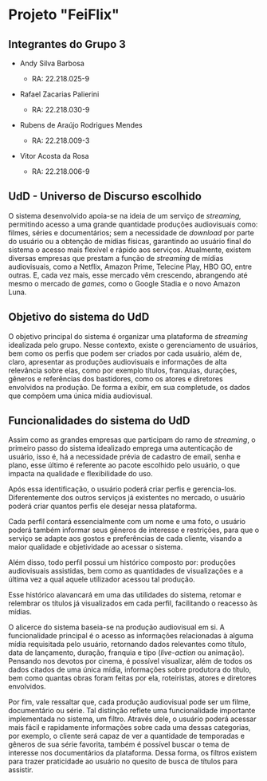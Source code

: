 # Projeto "FeiFlix"

## Integrantes do Grupo 3

- Andy Silva Barbosa
  - RA: 22.218.025-9

- Rafael Zacarias Palierini
  - RA: 22.218.030-9

- Rubens de Araújo Rodrigues Mendes
  - RA: 22.218.009-3

- Vitor Acosta da Rosa
  - RA: 22.218.006-9

## UdD - Universo de Discurso escolhido

O sistema desenvolvido apoia-se na ideia de um serviço de *streaming,* permitindo acesso a uma grande quantidade produções audiovisuais como: filmes, séries e documentários; sem a necessidade de *download* por parte do usuário ou a obtenção de mídias físicas, garantindo ao usuário final do sistema o acesso mais flexível e rápido aos serviços. Atualmente, existem diversas empresas que prestam a função de *streaming* de mídias audiovisuais, como a Netflix, Amazon Prime, Telecine Play, HBO GO, entre outras. E, cada vez mais, esse mercado vêm crescendo, abrangendo até mesmo o mercado de *games*, como o Google Stadia e o novo Amazon Luna. 

## Objetivo do sistema do UdD

O objetivo principal do sistema é organizar uma plataforma de *streaming* idealizada pelo grupo. Nesse contexto, existe o gerenciamento de usuários, bem como os perfis que podem ser criados por cada usuário, além de, claro, apresentar as produções audiovisuais e informações de alta relevância sobre elas, como por exemplo títulos, franquias, durações, gêneros e referências dos bastidores, como os atores e diretores envolvidos na produção. De forma a exibir, em sua completude, os dados que compõem uma única mídia audiovisual.

## Funcionalidades do sistema do UdD

Assim como as grandes empresas que participam do ramo de *streaming*, o primeiro passo do sistema idealizado emprega uma autenticação de usuário, isso é, há a necessidade prévia de cadastro de email, senha e plano, esse último é referente ao pacote escolhido pelo usuário, o que impacta na qualidade e flexibilidade do uso.

Após essa identificação, o usuário poderá criar perfis e gerencia-los. Diferentemente dos outros serviços já existentes no mercado, o usuário poderá criar quantos perfis ele desejar nessa plataforma. 

Cada perfil contará essencialmente com um nome e uma foto, o usuário poderá também informar seus gêneros de interesse e restrições, para que o serviço se adapte aos gostos e preferências de cada cliente, visando a maior qualidade e objetividade ao acessar o sistema. 

Além disso, todo perfil possui um histórico composto por: produções audiovisuais assistidas, bem como as quantidades de visualizações e a última vez a qual aquele utilizador acessou tal produção. 

Esse histórico alavancará em uma das utilidades do sistema, retomar e relembrar os títulos já visualizados em cada perfil, facilitando o reacesso às mídias.

O alicerce do sistema baseia-se na produção audiovisual em si. A funcionalidade principal é o acesso as informações relacionadas à alguma mídia requisitada pelo usuário, retornando dados relevantes como título, data de lançamento, duração, franquia e tipo (*live-action* ou animação). Pensando nos devotos por cinema, é possível visualizar, além de todos os dados citados de uma única mídia, informações sobre produtora do título, bem como quantas obras foram feitas por ela, roteiristas, atores e diretores envolvidos.

Por fim, vale ressaltar que, cada produção audiovisual pode ser um filme, documentário ou série. Tal distinção reflete uma funcionalidade importante implementada no sistema, um filtro. Através dele, o usuário poderá acessar mais fácil e rapidamente informações sobre cada uma dessas categorias, por exemplo, o cliente será capaz de ver a quantidade de temporadas e gêneros de sua série favorita, também é possível buscar o tema de interesse nos documentários da plataforma. Dessa forma, os filtros existem para trazer praticidade ao usuário no quesito de busca de títulos para assistir.
